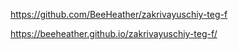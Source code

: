 https://github.com/BeeHeather/zakrivayuschiy-teg-f

https://beeheather.github.io/zakrivayuschiy-teg-f/
